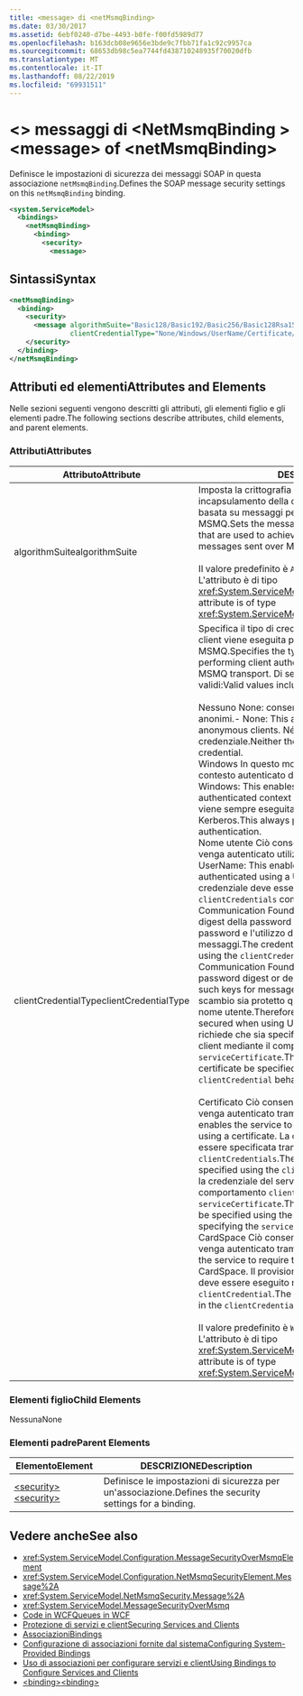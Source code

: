 ```yaml
---
title: <message> di <netMsmqBinding>
ms.date: 03/30/2017
ms.assetid: 6ebf0240-d7be-4493-b0fe-f00fd5989d77
ms.openlocfilehash: b163dcb08e9656e3bde9c7fbb71fa1c92c9957ca
ms.sourcegitcommit: 68653db98c5ea7744fd438710248935f70020dfb
ms.translationtype: MT
ms.contentlocale: it-IT
ms.lasthandoff: 08/22/2019
ms.locfileid: "69931511"
---
```

# <a name="message-of-netmsmqbinding"></a><span data-ttu-id="234de-102">\<> messaggi di \<NetMsmqBinding ></span><span class="sxs-lookup"><span data-stu-id="234de-102">\<message> of \<netMsmqBinding></span></span>

<span data-ttu-id="234de-103">Definisce le impostazioni di sicurezza dei messaggi SOAP in questa associazione `netMsmqBinding`.</span><span class="sxs-lookup"><span data-stu-id="234de-103">Defines the SOAP message security settings on this `netMsmqBinding` binding.</span></span>

```xml
<system.ServiceModel>
  <bindings>
    <netMsmqBinding>
      <binding>
        <security>
          <message>
```

## <a name="syntax"></a><span data-ttu-id="234de-104">Sintassi</span><span class="sxs-lookup"><span data-stu-id="234de-104">Syntax</span></span>

```xml
<netMsmqBinding>
  <binding>
    <security>
      <message algorithmSuite="Basic128/Basic192/Basic256/Basic128Rsa15/Basic256Rsa15/TripleDes/TripleDesRsa15/Basic128Sha256/Basic192Sha256/TripleDesSha256/Basic128Sha256Rsa15/Basic192Sha256Rsa15/Basic256Sha256Rsa15/TripleDesSha256Rsa15"
               clientCredentialType="None/Windows/UserName/Certificate/CardSpace" />
    </security>
  </binding>
</netMsmqBinding>
```

## <a name="attributes-and-elements"></a><span data-ttu-id="234de-105">Attributi ed elementi</span><span class="sxs-lookup"><span data-stu-id="234de-105">Attributes and Elements</span></span>

<span data-ttu-id="234de-106">Nelle sezioni seguenti vengono descritti gli attributi, gli elementi figlio e gli elementi padre.</span><span class="sxs-lookup"><span data-stu-id="234de-106">The following sections describe attributes, child elements, and parent elements.</span></span>

### <a name="attributes"></a><span data-ttu-id="234de-107">Attributi</span><span class="sxs-lookup"><span data-stu-id="234de-107">Attributes</span></span>

|<span data-ttu-id="234de-108">Attributo</span><span class="sxs-lookup"><span data-stu-id="234de-108">Attribute</span></span>|<span data-ttu-id="234de-109">DESCRIZIONE</span><span class="sxs-lookup"><span data-stu-id="234de-109">Description</span></span>|
|---------------|-----------------|
|<span data-ttu-id="234de-110">algorithmSuite</span><span class="sxs-lookup"><span data-stu-id="234de-110">algorithmSuite</span></span>|<span data-ttu-id="234de-111">Imposta la crittografia del messaggio e gli algoritmi di incapsulamento della chiave usati per ottenere la sicurezza basata su messaggi per i messaggi inviati sul trasporto MSMQ.</span><span class="sxs-lookup"><span data-stu-id="234de-111">Sets the message encryption and key-wrap algorithms that are used to achieve message-based security for messages sent over MSMQ transport.</span></span><br /><br /> <span data-ttu-id="234de-112">Il valore predefinito è `Aes256`.</span><span class="sxs-lookup"><span data-stu-id="234de-112">The default value is `Aes256`.</span></span> <span data-ttu-id="234de-113">L'attributo è di tipo <xref:System.ServiceModel.Security.SecurityAlgorithmSuite>.</span><span class="sxs-lookup"><span data-stu-id="234de-113">This attribute is of type <xref:System.ServiceModel.Security.SecurityAlgorithmSuite>.</span></span>|
|<span data-ttu-id="234de-114">clientCredentialType</span><span class="sxs-lookup"><span data-stu-id="234de-114">clientCredentialType</span></span>|<span data-ttu-id="234de-115">Specifica il tipo di credenziale da usare se l'autenticazione client viene eseguita per i messaggi inviati sul trasporto MSMQ.</span><span class="sxs-lookup"><span data-stu-id="234de-115">Specifies the type of credential to be used when performing client authentication for messages sent over the MSMQ transport.</span></span> <span data-ttu-id="234de-116">Di seguito vengono elencati i valori validi:</span><span class="sxs-lookup"><span data-stu-id="234de-116">Valid values include the following:</span></span><br /><br /> <span data-ttu-id="234de-117">Nessuno None: consente al servizio di interagire con i client anonimi.</span><span class="sxs-lookup"><span data-stu-id="234de-117">-   None: This allows the service to interact with anonymous clients.</span></span> <span data-ttu-id="234de-118">Né il servizio né il client richiedono una credenziale.</span><span class="sxs-lookup"><span data-stu-id="234de-118">Neither the service nor the client requires a credential.</span></span><br /><span data-ttu-id="234de-119">Windows In questo modo gli scambi SOAP possono trovarsi nel contesto autenticato di una credenziale di Windows.</span><span class="sxs-lookup"><span data-stu-id="234de-119">-   Windows: This enables the SOAP exchanges to be under the authenticated context of a Windows credential.</span></span> <span data-ttu-id="234de-120">In questo caso viene sempre eseguita l'autenticazione basata su Kerberos.</span><span class="sxs-lookup"><span data-stu-id="234de-120">This always performs Kerberos-based authentication.</span></span><br /><span data-ttu-id="234de-121">Nome utente Ciò consente al servizio di richiedere che il client venga autenticato utilizzando una credenziale UserName.</span><span class="sxs-lookup"><span data-stu-id="234de-121">-   UserName: This enables the service to require that the client be authenticated using a UserName credential.</span></span> <span data-ttu-id="234de-122">In questo caso la credenziale deve essere specificata usando il `clientCredentials` comportamento **Attenzione:**  Windows Communication Foundation (WCF) non supporta l'invio di un digest della password o la derivazione di chiavi tramite password e l'utilizzo di tali chiavi per la sicurezza dei messaggi.</span><span class="sxs-lookup"><span data-stu-id="234de-122">The credential in this case needs to be specified using the `clientCredentials` behavior **Caution:**  Windows Communication Foundation (WCF) does not support sending a password digest or deriving keys using password and using such keys for message security.</span></span> <span data-ttu-id="234de-123">Pertanto, WCF impone che lo scambio sia protetto quando si utilizzano le credenziali del nome utente.</span><span class="sxs-lookup"><span data-stu-id="234de-123">Therefore, WCF enforces that the exchange is secured when using UserName credentials.</span></span> <span data-ttu-id="234de-124">Questa modalità richiede che sia specificato il certificato del servizio sul lato client mediante il comportamento `clientCredential` e `serviceCertificate`.</span><span class="sxs-lookup"><span data-stu-id="234de-124">This mode requires that the service certificate be specified on the client side using `clientCredential` behavior and `serviceCertificate`.</span></span> <br /><br /> <span data-ttu-id="234de-125">Certificato Ciò consente al servizio di richiedere che il client venga autenticato tramite un certificato.</span><span class="sxs-lookup"><span data-stu-id="234de-125">-   Certificate: This enables the service to require that the client be authenticated using a certificate.</span></span> <span data-ttu-id="234de-126">La credenziale client in questo caso deve essere specificata tramite il comportamento `clientCredentials`.</span><span class="sxs-lookup"><span data-stu-id="234de-126">The client credential in this case needs to be specified using the `clientCredentials` behavior.</span></span> <span data-ttu-id="234de-127">In questo caso la credenziale del servizio deve essere specificata usando il comportamento `clientCredentials` tramite la specifica di `serviceCertificate`.</span><span class="sxs-lookup"><span data-stu-id="234de-127">The service credential in this case needs to be specified using the `clientCredentials` behavior by specifying the `serviceCertificate`.</span></span><br /><span data-ttu-id="234de-128">CardSpace Ciò consente al servizio di richiedere che il client venga autenticato tramite CardSpace.</span><span class="sxs-lookup"><span data-stu-id="234de-128">-   CardSpace: This allows the service to require that the client be authenticated using a CardSpace.</span></span> <span data-ttu-id="234de-129">Il provisioning del certificato `serviceCertificate` deve essere eseguito nel comportamento `clientCredential`.</span><span class="sxs-lookup"><span data-stu-id="234de-129">The `serviceCertificate` must be provisioned in the `clientCredential` behavior.</span></span><br /><br /> <span data-ttu-id="234de-130">Il valore predefinito è `Windows`.</span><span class="sxs-lookup"><span data-stu-id="234de-130">The default value is `Windows`.</span></span> <span data-ttu-id="234de-131">L'attributo è di tipo <xref:System.ServiceModel.MessageCredentialType>.</span><span class="sxs-lookup"><span data-stu-id="234de-131">This attribute is of type <xref:System.ServiceModel.MessageCredentialType>.</span></span>|

### <a name="child-elements"></a><span data-ttu-id="234de-132">Elementi figlio</span><span class="sxs-lookup"><span data-stu-id="234de-132">Child Elements</span></span>

<span data-ttu-id="234de-133">Nessuna</span><span class="sxs-lookup"><span data-stu-id="234de-133">None</span></span>

### <a name="parent-elements"></a><span data-ttu-id="234de-134">Elementi padre</span><span class="sxs-lookup"><span data-stu-id="234de-134">Parent Elements</span></span>

|<span data-ttu-id="234de-135">Elemento</span><span class="sxs-lookup"><span data-stu-id="234de-135">Element</span></span>|<span data-ttu-id="234de-136">DESCRIZIONE</span><span class="sxs-lookup"><span data-stu-id="234de-136">Description</span></span>|
|-------------|-----------------|
|[<span data-ttu-id="234de-137">\<security></span><span class="sxs-lookup"><span data-stu-id="234de-137">\<security></span></span>](security-of-netmsmqbinding.md)|<span data-ttu-id="234de-138">Definisce le impostazioni di sicurezza per un'associazione.</span><span class="sxs-lookup"><span data-stu-id="234de-138">Defines the security settings for a binding.</span></span>|

## <a name="see-also"></a><span data-ttu-id="234de-139">Vedere anche</span><span class="sxs-lookup"><span data-stu-id="234de-139">See also</span></span>

- <xref:System.ServiceModel.Configuration.MessageSecurityOverMsmqElement>
- <xref:System.ServiceModel.Configuration.NetMsmqSecurityElement.Message%2A>
- <xref:System.ServiceModel.NetMsmqSecurity.Message%2A>
- <xref:System.ServiceModel.MessageSecurityOverMsmq>
- [<span data-ttu-id="234de-140">Code in WCF</span><span class="sxs-lookup"><span data-stu-id="234de-140">Queues in WCF</span></span>](../../../wcf/feature-details/queues-in-wcf.md)
- [<span data-ttu-id="234de-141">Protezione di servizi e client</span><span class="sxs-lookup"><span data-stu-id="234de-141">Securing Services and Clients</span></span>](../../../wcf/feature-details/securing-services-and-clients.md)
- [<span data-ttu-id="234de-142">Associazioni</span><span class="sxs-lookup"><span data-stu-id="234de-142">Bindings</span></span>](../../../wcf/bindings.md)
- [<span data-ttu-id="234de-143">Configurazione di associazioni fornite dal sistema</span><span class="sxs-lookup"><span data-stu-id="234de-143">Configuring System-Provided Bindings</span></span>](../../../wcf/feature-details/configuring-system-provided-bindings.md)
- [<span data-ttu-id="234de-144">Uso di associazioni per configurare servizi e client</span><span class="sxs-lookup"><span data-stu-id="234de-144">Using Bindings to Configure Services and Clients</span></span>](../../../wcf/using-bindings-to-configure-services-and-clients.md)
- [<span data-ttu-id="234de-145">\<binding></span><span class="sxs-lookup"><span data-stu-id="234de-145">\<binding></span></span>](../../../misc/binding.md)
